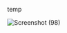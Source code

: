 temp 

![Screenshot (98)](https://github.com/T6X3G/F.NS357_Machine-s/assets/110654108/4fa6ba83-595c-40c8-b8b9-0835cd5eb0aa)

